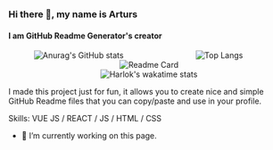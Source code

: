 ### Hi there 👋, my name is Arturs
#### I am GitHub Readme Generator's creator

<div style="display: flex; justify-content: center;">
  <div style="flex: 50%; text-align: center;">
    <img src="https://github-readme-stats.vercel.app/api?username=anuraghazra&show_icons=true&theme=transparent" alt="Anurag's GitHub stats">
  </div>
  <div style="flex: 50%; text-align: center;">
    <img src="https://github-readme-stats.vercel.app/api/top-langs/?username=anuraghazra&hide_progress=true&theme=transparent" alt="Top Langs">
  </div>
</div>

<div align="center">
  <img src="https://github-readme-stats.vercel.app/api/pin/?username=anuraghazra&repo=github-readme-stats&theme=transparent" alt="Readme Card">
</div>

<div align="center">
  <img src="https://github-readme-stats.vercel.app/api/wakatime?username=Harlok&theme=transparent" alt="Harlok's wakatime stats">
</div>

I made this project just for fun, it allows you to create nice and simple GitHub Readme files that you can copy/paste and use in your profile.

Skills: VUE JS / REACT / JS / HTML / CSS

- 🔭 I’m currently working on this page. 
